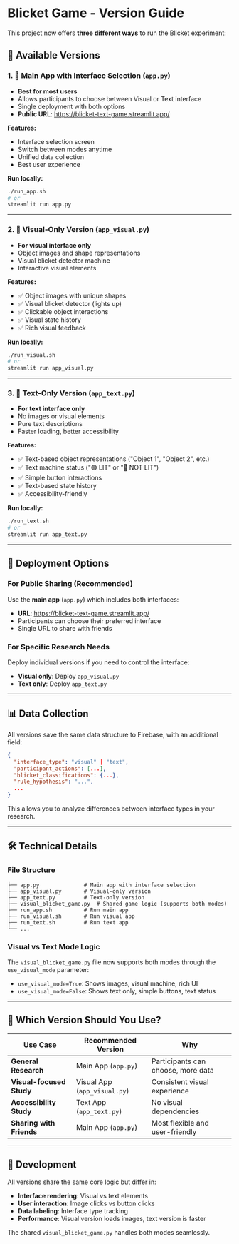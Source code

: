 # Blicket Game - Version Guide

This project now offers **three different ways** to run the Blicket experiment:

## 📱 Available Versions

### 1. 🧙 **Main App with Interface Selection** (`app.py`)
- **Best for most users**
- Allows participants to choose between Visual or Text interface
- Single deployment with both options
- **Public URL**: https://blicket-text-game.streamlit.app/

**Features:**
- Interface selection screen
- Switch between modes anytime
- Unified data collection
- Best user experience

**Run locally:**
```bash
./run_app.sh
# or
streamlit run app.py
```

---

### 2. 🎨 **Visual-Only Version** (`app_visual.py`)
- **For visual interface only**
- Object images and shape representations
- Visual blicket detector machine
- Interactive visual elements

**Features:**
- ✅ Object images with unique shapes
- ✅ Visual blicket detector (lights up)
- ✅ Clickable object interactions
- ✅ Visual state history
- ✅ Rich visual feedback

**Run locally:**
```bash
./run_visual.sh
# or
streamlit run app_visual.py
```

---

### 3. 📝 **Text-Only Version** (`app_text.py`)
- **For text interface only**
- No images or visual elements
- Pure text descriptions
- Faster loading, better accessibility

**Features:**
- ✅ Text-based object representations ("Object 1", "Object 2", etc.)
- ✅ Text machine status ("🟢 LIT" or "🔴 NOT LIT")
- ✅ Simple button interactions
- ✅ Text-based state history
- ✅ Accessibility-friendly

**Run locally:**
```bash
./run_text.sh
# or
streamlit run app_text.py
```

---

## 🚀 Deployment Options

### For Public Sharing (Recommended)
Use the **main app** (`app.py`) which includes both interfaces:
- **URL**: https://blicket-text-game.streamlit.app/
- Participants can choose their preferred interface
- Single URL to share with friends

### For Specific Research Needs
Deploy individual versions if you need to control the interface:
- **Visual only**: Deploy `app_visual.py` 
- **Text only**: Deploy `app_text.py`

---

## 📊 Data Collection

All versions save the same data structure to Firebase, with an additional field:
```json
{
  "interface_type": "visual" | "text",
  "participant_actions": [...],
  "blicket_classifications": {...},
  "rule_hypothesis": "...",
  ...
}
```

This allows you to analyze differences between interface types in your research.

---

## 🛠️ Technical Details

### File Structure
```
├── app.py              # Main app with interface selection
├── app_visual.py       # Visual-only version
├── app_text.py         # Text-only version
├── visual_blicket_game.py  # Shared game logic (supports both modes)
├── run_app.sh          # Run main app
├── run_visual.sh       # Run visual app
├── run_text.sh         # Run text app
└── ...
```

### Visual vs Text Mode Logic
The `visual_blicket_game.py` file now supports both modes through the `use_visual_mode` parameter:
- `use_visual_mode=True`: Shows images, visual machine, rich UI
- `use_visual_mode=False`: Shows text only, simple buttons, text status

---

## 🎯 Which Version Should You Use?

| Use Case | Recommended Version | Why |
|----------|-------------------|-----|
| **General Research** | Main App (`app.py`) | Participants can choose, more data |
| **Visual-focused Study** | Visual App (`app_visual.py`) | Consistent visual experience |
| **Accessibility Study** | Text App (`app_text.py`) | No visual dependencies |
| **Sharing with Friends** | Main App (`app.py`) | Most flexible and user-friendly |

---

## 🔧 Development

All versions share the same core logic but differ in:
- **Interface rendering**: Visual vs text elements
- **User interaction**: Image clicks vs button clicks  
- **Data labeling**: Interface type tracking
- **Performance**: Visual version loads images, text version is faster

The shared `visual_blicket_game.py` handles both modes seamlessly.
